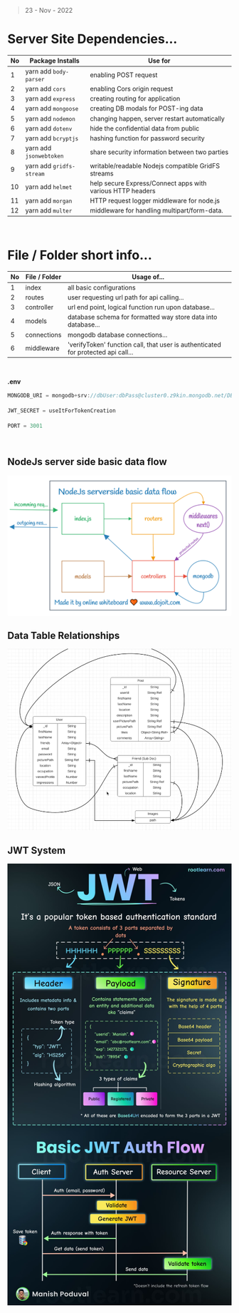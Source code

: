 > 23 - Nov - 2022
# Server Site Dependencies...

|No| Package Installs        | Use for                                       |
|--|-------------------------|-----------------------------------------------|
|1 | yarn add `body-parser`  | enabling POST request                         |
|2 | yarn add `cors`         | enabling Cors origin request                  |
|3 | yarn add `express`      | creating routing for application              |
|4 | yarn add `mongoose`     | creating DB modals for POST-ing data          |
|5 | yarn add `nodemon`      | changing happen, server restart automatically |
|6 | yarn add `dotenv`       | hide the confidential data from public        |
|7 | yarn add `bcryptjs`     | hashing function for password security        |
|8 | yarn add `jsonwebtoken` | share security information between two parties|
|9 | yarn add `gridfs-stream`| writable/readable Nodejs compatible GridFS streams|
|10| yarn add `helmet`       | help secure Express/Connect apps with various HTTP headers|
|11| yarn add `morgan`       | HTTP request logger middleware for node.js    |
|12| yarn add `multer`       | middleware for handling multipart/form-data.  |


<br/>

# File / Folder short info...
|No| File / Folder | Usage of...                                           |
|--|---------------|-------------------------------------------------------|
|1 | index         | all basic configurations                              |
|2 | routes        | user requesting url path for api calling...           |
|3 | controller    | url end point, logical function run upon database...  |
|4 | models        | database schema for formatted way store data into database...|
|5 | connections   | mongodb database connections...                       |
|6 | middleware    | 'verifyToken' function call, that user is authenticated for protected api call...|


<br/>

**.env**

```js
MONGODB_URI = mongodb+srv://dbUser:dbPass@cluster0.z9kin.mongodb.net/DB_NAME?retryWrites=true&w=majority

JWT_SECRET = useItForTokenCreation

PORT = 3001
```

<br/>

## NodeJs server side basic data flow
<img src="./public/nodeJsDataFlow.png" />

<br/>

## Data Table Relationships
<img src="./public/dataTableRelation.png" />

<br/>

## JWT System
<img src="./public/jwt.jpg" />

